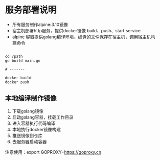 # 服务部署说明

- 所有服务制作alpine:3.10镜像
- 宿主机部署http服务，提供docker镜像 build、push、start service
- alpine 容器提供golang编译环境，编译的文件保存在宿主机，调用宿主机构建命令

```shell script

cd /path
go build main.go 

# -------

docker build 
docker push 

```

## 本地编译制作镜像
1. 下载golang镜像
2. 启动golang容器，挂载工作目录
3. 进入容器执行代码编译
4. 本地执行docker镜像构建
5. 推送镜像到仓库
6. 去服务器启动容器

注意使用：export GOPROXY=https://goproxy.cn
